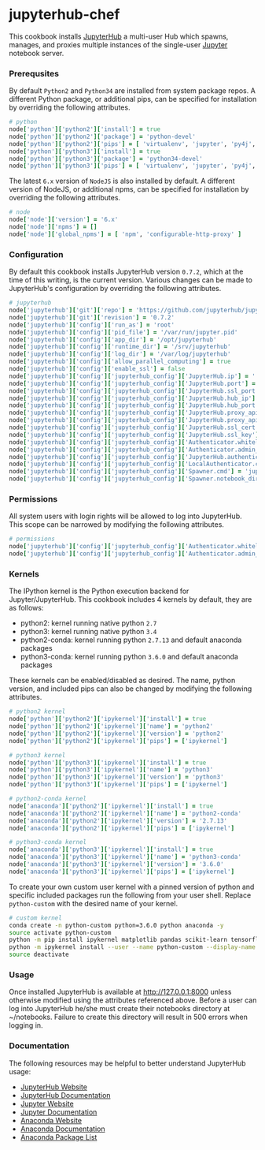 # jupyterhub-chef

This cookbook installs [JupyterHub](https://github.com/jupyterhub/jupyterhub) a multi-user Hub which spawns, manages, and proxies multiple instances of the single-user [Jupyter](http://jupyter.org/) notebook server.

### Prerequsites

By default `Python2` and `Python34` are installed from system package repos. A different Python package, or additional pips, can be specified for installation by overriding the following attributes.

```ruby
# python
node['python']['python2']['install'] = true
node['python']['python2']['package'] = 'python-devel'
node['python']['python2']['pips'] = [ 'virtualenv', 'jupyter', 'py4j', 'ipyparallel' ]
node['python']['python3']['install'] = true
node['python']['python3']['package'] = 'python34-devel'
node['python']['python3']['pips'] = [ 'virtualenv', 'jupyter', 'py4j', 'ipyparallel' ]
```

The latest `6.x` version of `NodeJS` is also installed by default. A different version of NodeJS, or additional npms, can be specified for installation by overriding the following attributes.

```ruby
# node
node['node']['version'] = '6.x'
node['node']['npms'] = []
node['node']['global_npms'] = [ 'npm', 'configurable-http-proxy' ]
```

### Configuration

By default this cookbook installs JupyterHub version `0.7.2`, which at the time of this writing, is the current version. Various changes can be made to JupyterHub's configuration by overriding the following attributes.

```ruby
# jupyterhub
node['jupyterhub']['git']['repo'] = 'https://github.com/jupyterhub/jupyterhub'
node['jupyterhub']['git']['revision'] = '0.7.2'
node['jupyterhub']['config']['run_as'] = 'root'
node['jupyterhub']['config']['pid_file'] = '/var/run/jupyter.pid'
node['jupyterhub']['config']['app_dir'] = '/opt/jupyterhub'
node['jupyterhub']['config']['runtime_dir'] = '/srv/jupyterhub'
node['jupyterhub']['config']['log_dir'] = '/var/log/jupyterhub'
node['jupyterhub']['config']['allow_parallel_computing'] = true
node['jupyterhub']['config']['enable_ssl'] = false
node['jupyterhub']['config']['jupyterhub_config']['JupyterHub.ip'] = ''
node['jupyterhub']['config']['jupyterhub_config']['JupyterHub.port'] = '8000'
node['jupyterhub']['config']['jupyterhub_config']['JupyterHub.ssl_port'] = '8443'
node['jupyterhub']['config']['jupyterhub_config']['JupyterHub.hub_ip'] = '127.0.0.1'
node['jupyterhub']['config']['jupyterhub_config']['JupyterHub.hub_port'] = '8081'
node['jupyterhub']['config']['jupyterhub_config']['JupyterHub.proxy_api_ip'] = '127.0.0.1'
node['jupyterhub']['config']['jupyterhub_config']['JupyterHub.proxy_api_port'] = '8001'
node['jupyterhub']['config']['jupyterhub_config']['JupyterHub.ssl_cert'] = '/etc/ssl/certs/jupyterhub.crt'
node['jupyterhub']['config']['jupyterhub_config']['JupyterHub.ssl_key'] = '/etc/ssl/private/jupyterhub.key'
node['jupyterhub']['config']['jupyterhub_config']['Authenticator.whitelist'] = []
node['jupyterhub']['config']['jupyterhub_config']['Authenticator.admin_users'] = []
node['jupyterhub']['config']['jupyterhub_config']['JupyterHub.authenticator_class'] = 'jupyterhub.auth.PAMAuthenticator'
node['jupyterhub']['config']['jupyterhub_config']['LocalAuthenticator.create_system_users'] = 'False'
node['jupyterhub']['config']['jupyterhub_config']['Spawner.cmd'] = 'jupyterhub-singleuser'
node['jupyterhub']['config']['jupyterhub_config']['Spawner.notebook_dir'] = '~/notebooks'
```

### Permissions

All system users with login rights will be allowed to log into JupyterHub. This scope can be narrowed by modifying the following attributes.

```ruby
# permissions
node['jupyterhub']['config']['jupyterhub_config']['Authenticator.whitelist'] = []
node['jupyterhub']['config']['jupyterhub_config']['Authenticator.admin_users'] = []
```

### Kernels

The IPython kernel is the Python execution backend for Jupyter/JupyterHub. This cookbook includes 4 kernels by default, they are as follows:

- python2: kernel running native python `2.7`
- python3: kernel running native python `3.4`
- python2-conda: kernel running python `2.7.13` and default anaconda packages
- python3-conda: kernel running python `3.6.0` and default anaconda packages

These kernels can be enabled/disabled as desired. The name, python version, and included pips can also be changed by modifying the following attributes.

```ruby
# python2 kernel
node['python']['python2']['ipykernel']['install'] = true
node['python']['python2']['ipykernel']['name'] = 'python2'
node['python']['python2']['ipykernel']['version'] = 'python2'
node['python']['python2']['ipykernel']['pips'] = ['ipykernel']

# python3 kernel
node['python']['python3']['ipykernel']['install'] = true
node['python']['python3']['ipykernel']['name'] = 'python3'
node['python']['python3']['ipykernel']['version'] = 'python3'
node['python']['python3']['ipykernel']['pips'] = ['ipykernel']

# python2-conda kernel
node['anaconda']['python2']['ipykernel']['install'] = true
node['anaconda']['python2']['ipykernel']['name'] = 'python2-conda'
node['anaconda']['python2']['ipykernel']['version'] = '2.7.13'
node['anaconda']['python2']['ipykernel']['pips'] = ['ipykernel']

# python3-conda kernel
node['anaconda']['python3']['ipykernel']['install'] = true
node['anaconda']['python3']['ipykernel']['name'] = 'python3-conda'
node['anaconda']['python3']['ipykernel']['version'] = '3.6.0'
node['anaconda']['python3']['ipykernel']['pips'] = ['ipykernel']
```

To create your own custom user kernel with a pinned version of python and specific included packages run the following from your user shell. Replace `python-custom` with the desired name of your kernel.

```bash
# custom kernel
conda create -n python-custom python=3.6.0 python anaconda -y
source activate python-custom
python -m pip install ipykernel matplotlib pandas scikit-learn tensorflow
python -m ipykernel install --user --name python-custom --display-name python-custom
source deactivate
```

### Usage

Once installed JupyterHub is available at http://127.0.0.1:8000 unless otherwise modified using the attributes referenced above. Before a user can log into JupyterHub he/she must create their notebooks directory at ~/notebooks. Failure to create this directory will result in 500 errors when logging in.

### Documentation

The following resources may be helpful to better understand JupyterHub usage:

- [JupyterHub Website](https://github.com/jupyterhub/jupyterhub)
- [JupyterHub Documentation](https://jupyterhub.readthedocs.io/en/latest/)
- [Jupyter Website](https://jupyter.org/)
- [Jupyter Documentation](https://jupyter.readthedocs.io/en/latest/)
- [Anaconda Website](https://www.continuum.io/)
- [Anaconda Documentation](https://docs.continuum.io/anaconda/)
- [Anaconda Package List](https://docs.continuum.io/anaconda/pkg-docs)
